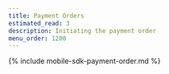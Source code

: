 ```yaml
---
title: Payment Orders
estimated_read: 3
description: Initiating the payment order
menu_order: 1200
---
```


{% include mobile-sdk-payment-order.md %}
